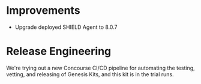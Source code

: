 # Improvements

- Upgrade deployed SHIELD Agent to 8.0.7

# Release Engineering

We're trying out a new Concourse CI/CD pipeline for automating the
testing, vetting, and releasing of Genesis Kits, and this kit is
in the trial runs.
